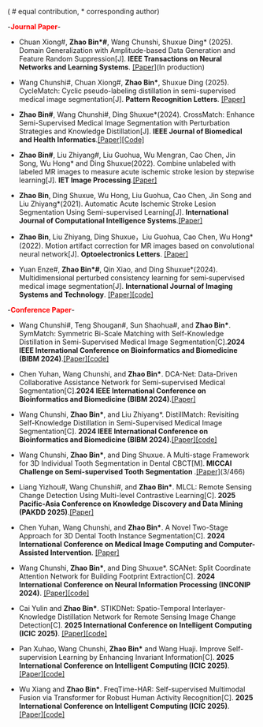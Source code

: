 ( # equal contribution, * corresponding author)

-<strong><span style="color: red;">Journal Paper</span></strong>-

-  Chuan Xiong#,   __Zhao Bin*#__, Wang Chunshi,  Shuxue Ding* (2025). Domain Generalization with Amplitude-based Data Generation and Feature Random Suppression[J]. <strong>IEEE Transactions on Neural Networks and Learning Systems</strong>. [[Paper]](https://doi.org/10.1109/TNNLS.2025.3625446)(In production)

-  Wang Chunshi#, Chuan Xiong#,  <strong>Zhao Bin*</strong>, Shuxue Ding (2025). CycleMatch: Cyclic pseudo-labeling distillation in semi-supervised medical image segmentation[J]. <strong>Pattern Recognition Letters</strong>. [[Paper]](https://doi.org/10.1016/j.patrec.2025.04.014)

- <strong>Zhao Bin#</strong>, Wang Chunshi#, Ding Shuxue*(2024). CrossMatch: Enhance Semi-Supervised Medical Image Segmentation with Perturbation Strategies and Knowledge Distillation[J]. <strong>IEEE Journal of Biomedical and Health Informatics</strong>.[[Paper]](https://doi.org/10.1109/JBHI.2024.3463711)[[Code]](https://github.com/AiEson/CrossMatch)

- <strong>Zhao Bin#</strong>, Liu Zhiyang#, Liu Guohua, Wu Mengran, Cao Chen, Jin Song, Wu Hong* and Ding Shuxue(2022). Combine unlabeled with labeled MR images to measure acute ischemic stroke lesion by stepwise learning[J]. <strong>IET Image Processing</strong>.[[Paper]](https://doi.org/10.1049/ipr2.12606)

- <strong>Zhao Bin</strong>, Ding Shuxue, Wu Hong, Liu Guohua, Cao Chen, Jin Song and Liu Zhiyang*(2021). Automatic Acute Ischemic Stroke Lesion Segmentation Using Semi-supervised Learning[J]. <strong>International Journal of Computational Intelligence Systems</strong>.[[Paper]](https://doi.org/10.2991/ijcis.d.210205.001)

- <strong>Zhao Bin</strong>, Liu Zhiyang, Ding Shuxue，Liu Guohua, Cao Chen, Wu Hong*(2022). Motion artifact correction for MR images based on convolutional neural network[J]. <strong>Optoelectronics Letters</strong>. [[Paper]](https://doi.org/10.1007/s11801-022-1084-z)

- Yuan Enze#, __Zhao Bin*#__, Qin Xiao, and Ding Shuxue*(2024). Multidimensional perturbed consistency learning for semi‐supervised medical image segmentation[J]. <strong>International Journal of Imaging Systems and Technology</strong>. [[Paper]](https://doi.org/10.1002/ima.23095)[[code]]( https://github.com/yuanenze123/MPC-Net)

-<strong><span style="color: red;">Conference Paper</span></strong>-

- Wang Chunshi#, Teng Shougan#, Sun Shaohua#, and <strong>Zhao Bin*</strong>. SymMatch: Symmetric Bi-Scale Matching with Self-Knowledge Distillation in Semi-Supervised Medical Image Segmentation[C].<strong>2024 IEEE International Conference on Bioinformatics and Biomedicine (BIBM 2024)</strong>.[[Paper]](https://doi.org/10.1109/BIBM62325.2024.10822040)[[code]](https://github.com/AiEson/SymMatch)

- Chen Yuhan, Wang Chunshi, and <strong>Zhao Bin*</strong>. DCA-Net: Data-Driven Collaborative Assistance Network for Semi-supervised Medical Segmentation[C].<strong>2024 IEEE International Conference on Bioinformatics and Biomedicine (BIBM 2024)</strong>.[[Paper]](https://doi.org/10.1109/BIBM62325.2024.10821880)

- Wang Chunshi, <strong>Zhao Bin*</strong>, and Liu Zhiyang*. DistillMatch: Revisiting Self-Knowledge Distillation in Semi-Supervised Medical Image Segmentation[C]. <strong>2024 IEEE International Conference on Bioinformatics and Biomedicine (BIBM 2024)</strong>.[[Paper]](https://doi.org/10.1109/BIBM62325.2024.10821816)[[code]](https://github.com/AiEson/DistillMatch)
	
- Wang Chunshi, <strong>Zhao Bin*</strong>, and Ding Shuxue. A Multi-stage Framework for 3D Individual Tooth Segmentation in Dental CBCT[M].<strong> MICCAI Challenge on Semi-supervised Tooth Segmentation </strong>.[[Paper]](https://doi.org/10.1007/978-3-031-72396-4_4)(3/466)

-  Liang Yizhou#, Wang Chunshi#, and <strong>Zhao Bin*</strong>. MLCL: Remote Sensing Change Detection Using Multi-level Contrastive Learning[C].<strong> 2025 Pacific-Asia Conference on Knowledge Discovery and Data Mining (PAKDD 2025)</strong>.[[Paper]](https://doi.org/10.1007/978-981-96-8170-9_27)

-  Chen Yuhan, Wang Chunshi, and <strong>Zhao Bin*</strong>. A Novel Two-Stage Approach for 3D Dental Tooth Instance Segmentation[C]. <strong>2024 International Conference on Medical Image Computing and Computer-Assisted Intervention</strong>. [[Paper]](https://doi.org/10.1007/978-3-031-88977-6_18)

-  Wang Chunshi, <strong>Zhao Bin*</strong>, and Ding Shuxue*. SCANet: Split Coordinate Attention Network for Building Footprint Extraction[C]. <strong>2024 International Conference on Neural Information Processing (INCONIP 2024)</strong>. [[Paper]](https://doi.org/10.1007/978-981-96-6594-5_8)[[code]]( https://github.com/AiEson/SCANet)

-  Cai Yulin and <strong>Zhao Bin*</strong>. STIKDNet: Spatio-Temporal Interlayer-Knowledge Distillation Network for Remote Sensing Image Change Detection[C]. <strong>2025 International Conference on Intelligent Computing (ICIC 2025)</strong>. [[Paper]](https://doi.org/10.1007/978-981-96-9908-7_30)[[code]](https://github.com/cyl1238685387/STILKDNet/)

-  Pan Xuhao, Wang Chunshi, <strong>Zhao Bin*</strong> and Wang Huaji. Improve Self-supervision Learning by Enhancing Invariant Information[C]. <strong>2025 International Conference on Intelligent Computing (ICIC 2025)</strong>. [[Paper]](https://doi.org/10.1007/978-981-95-0006-2_4)[[code]](https://github.com/2L84/EIBT-main)

-  Wu Xiang and <strong>Zhao Bin*</strong>. FreqTime-HAR: Self-supervised Multimodal Fusion via Transformer for Robust Human Activity Recognition[C]. <strong>2025 International Conference on Intelligent Computing (ICIC 2025)</strong>. [[Paper]](https://doi.org/10.1007/978-981-96-9891-2_38)[[code]](https://github.com/bx12138/SSMF)
